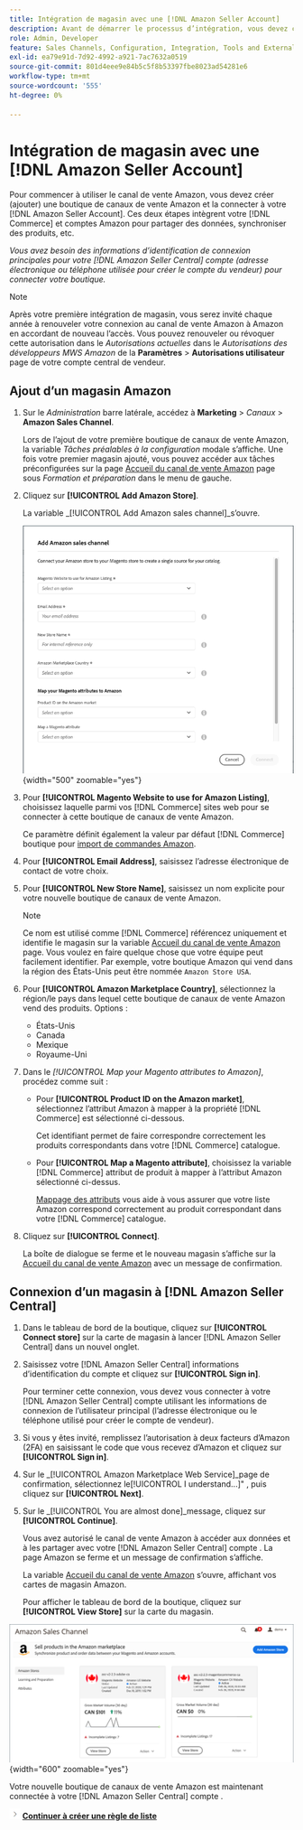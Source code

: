 ```yaml
---
title: Intégration de magasin avec une [!DNL Amazon Seller Account]
description: Avant de démarrer le processus d’intégration, vous devez créer (ajouter) une boutique de Sales Channel Amazon et la connecter à votre compte de vendeur Amazon.
role: Admin, Developer
feature: Sales Channels, Configuration, Integration, Tools and External Services
exl-id: ea79e91d-7d92-4992-a921-7ac7632a0519
source-git-commit: 801d4eee9e84b5c5f8b53397fbe8023ad54281e6
workflow-type: tm+mt
source-wordcount: '555'
ht-degree: 0%

---
```


# Intégration de magasin avec une [!DNL Amazon Seller Account]

Pour commencer à utiliser le canal de vente Amazon, vous devez créer (ajouter) une boutique de canaux de vente Amazon et la connecter à votre [!DNL Amazon Seller Account]. Ces deux étapes intègrent votre [!DNL Commerce] et comptes Amazon pour partager des données, synchroniser des produits, etc.

_Vous avez besoin des informations d’identification de connexion principales pour votre [!DNL Amazon Seller Central] compte (adresse électronique ou téléphone utilisée pour créer le compte du vendeur) pour connecter votre boutique._

>[!NOTE]
>
>Après votre première intégration de magasin, vous serez invité chaque année à renouveler votre connexion au canal de vente Amazon à Amazon en accordant de nouveau l’accès. Vous pouvez renouveler ou révoquer cette autorisation dans le _Autorisations actuelles_ dans le _Autorisations des développeurs MWS Amazon_ de la **Paramètres** > **Autorisations utilisateur** page de votre compte central de vendeur.

## Ajout d’un magasin Amazon

1. Sur le _Administration_ barre latérale, accédez à **Marketing** > _Canaux_ > **Amazon Sales Channel**.

   Lors de l’ajout de votre première boutique de canaux de vente Amazon, la variable _Tâches préalables à la configuration_ modale s’affiche. Une fois votre premier magasin ajouté, vous pouvez accéder aux tâches préconfigurées sur la page [Accueil du canal de vente Amazon](./amazon-sales-channel-home.md) page sous _Formation et préparation_ dans le menu de gauche.

1. Cliquez sur **[!UICONTROL Add Amazon Store]**.

   La variable _[!UICONTROL Add Amazon sales channel]_s’ouvre.

   ![Ajout de la boutique de canaux de vente Amazon](assets/amazon-store-integration.png){width="500" zoomable="yes"}

1. Pour **[!UICONTROL Magento Website to use for Amazon Listing]**, choisissez laquelle parmi vos [!DNL Commerce] sites web pour se connecter à cette boutique de canaux de vente Amazon.

   Ce paramètre définit également la valeur par défaut [!DNL Commerce] boutique pour [import de commandes Amazon](./order-settings.md).

1. Pour **[!UICONTROL Email Address]**, saisissez l’adresse électronique de contact de votre choix.

1. Pour **[!UICONTROL New Store Name]**, saisissez un nom explicite pour votre nouvelle boutique de canaux de vente Amazon.

   >[!NOTE]
   >
   >Ce nom est utilisé comme [!DNL Commerce] référencez uniquement et identifie le magasin sur la variable [Accueil du canal de vente Amazon](./amazon-sales-channel-home.md) page. Vous voulez en faire quelque chose que votre équipe peut facilement identifier. Par exemple, votre boutique Amazon qui vend dans la région des États-Unis peut être nommée `Amazon Store USA`.

1. Pour **[!UICONTROL Amazon Marketplace Country]**, sélectionnez la région/le pays dans lequel cette boutique de canaux de vente Amazon vend des produits. Options :

   - États-Unis
   - Canada
   - Mexique
   - Royaume-Uni

1. Dans le _[!UICONTROL Map your Magento attributes to Amazon]_, procédez comme suit :

   - Pour **[!UICONTROL Product ID on the Amazon market]**, sélectionnez l’attribut Amazon à mapper à la propriété [!DNL Commerce] est sélectionné ci-dessous.

     Cet identifiant permet de faire correspondre correctement les produits correspondants dans votre [!DNL Commerce] catalogue.

   - Pour **[!UICONTROL Map a Magento attribute]**, choisissez la variable [!DNL Commerce] attribut de produit à mapper à l’attribut Amazon sélectionné ci-dessus.

     [Mappage des attributs](./ob-creating-magento-attributes.md) vous aide à vous assurer que votre liste Amazon correspond correctement au produit correspondant dans votre [!DNL Commerce] catalogue.

1. Cliquez sur **[!UICONTROL Connect]**.

   La boîte de dialogue se ferme et le nouveau magasin s’affiche sur la [Accueil du canal de vente Amazon](./amazon-sales-channel-home.md) avec un message de confirmation.

## Connexion d’un magasin à [!DNL Amazon Seller Central]

1. Dans le tableau de bord de la boutique, cliquez sur **[!UICONTROL Connect store]** sur la carte de magasin à lancer [!DNL Amazon Seller Central] dans un nouvel onglet.

1. Saisissez votre [!DNL Amazon Seller Central] informations d’identification du compte et cliquez sur **[!UICONTROL Sign in]**.

   Pour terminer cette connexion, vous devez vous connecter à votre [!DNL Amazon Seller Central] compte utilisant les informations de connexion de l’utilisateur principal (l’adresse électronique ou le téléphone utilisé pour créer le compte de vendeur).

1. Si vous y êtes invité, remplissez l’autorisation à deux facteurs d’Amazon (2FA) en saisissant le code que vous recevez d’Amazon et cliquez sur **[!UICONTROL Sign in]**.

1. Sur le _[!UICONTROL Amazon Marketplace Web Service]_page de confirmation, sélectionnez le[!UICONTROL I understand...]&quot; , puis cliquez sur **[!UICONTROL Next]**.

1. Sur le _[!UICONTROL You are almost done]_message, cliquez sur **[!UICONTROL Continue]**.

   Vous avez autorisé le canal de vente Amazon à accéder aux données et à les partager avec votre [!DNL Amazon Seller Central] compte . La page Amazon se ferme et un message de confirmation s’affiche.

   La variable [Accueil du canal de vente Amazon](./amazon-sales-channel-home.md) s’ouvre, affichant vos cartes de magasin Amazon.

   Pour afficher le tableau de bord de la boutique, cliquez sur **[!UICONTROL View Store]** sur la carte du magasin.

![Accueil du canal de vente Amazon avec nouvelle carte de boutique](assets/asc-dashboard-after-2fa.png){width="600" zoomable="yes"}

Votre nouvelle boutique de canaux de vente Amazon est maintenant connectée à votre [!DNL Amazon Seller Central] compte .

![Icône Suivant](assets/btn-next.png) [**Continuer à créer une règle de liste**](./ob-create-listing-rule.md)
